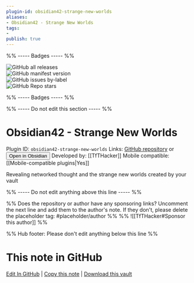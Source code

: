 ```yaml
---
plugin-id: obsidian42-strange-new-worlds
aliases:
- Obsidian42 - Strange New Worlds
tags: 
- 
publish: true
---
```


%% ----- Badges ----- %%

![GitHub all releases](https://img.shields.io/github/downloads/TfTHacker/obsidian42-strange-new-worlds/total?color=573E7A&logo=github&style=for-the-badge)   
![GitHub manifest version](https://img.shields.io/github/manifest-json/v/TfTHacker/obsidian42-strange-new-worlds?color=573E7A&logo=github&style=for-the-badge)   
![GitHub issues by-label](https://img.shields.io/github/issues/TfTHacker/obsidian42-strange-new-worlds/help%20wanted?color=573E7A&logo=github&style=for-the-badge)   
![GitHub Repo stars](https://img.shields.io/github/stars/TfTHacker/obsidian42-strange-new-worlds?color=573E7A&logo=github&style=for-the-badge)

%% ----- Badges ----- %%

%% ----- Do not edit this section ----- %%

# Obsidian42 - Strange New Worlds

Plugin ID: `obsidian42-strange-new-worlds`
Links: [GitHub repository](https://github.com/TfTHacker/obsidian42-strange-new-worlds) or [<button id=HH>Open in Obsidian</button>](obsidian://show-plugin?id=obsidian42-strange-new-worlds)
Developed by: [[TfTHacker]]
Mobile compatible: [[Mobile-compatible plugins|Yes]]

Revealing networked thought and the strange new worlds created by your vault

%% ----- Do not edit anything above this line ----- %% 

%% Does the repository or author have any sponsoring links? Uncomment the next line and add them to the author's note. If they don't, please delete the placeholder tag: #placeholder/author %%
%% ![[TfTHacker#Sponsor this author]] %%

%% Hub footer: Please don't edit anything below this line %%

# This note in GitHub

<span class="git-footer">[Edit In GitHub](https://github.dev/obsidian-community/obsidian-hub/blob/main/02%20-%20Community%20Expansions/02.05%20All%20Community%20Expansions/Plugins/obsidian42-strange-new-worlds.md "git-hub-edit-note") | [Copy this note](https://raw.githubusercontent.com/obsidian-community/obsidian-hub/main/02%20-%20Community%20Expansions/02.05%20All%20Community%20Expansions/Plugins/obsidian42-strange-new-worlds.md "git-hub-copy-note") | [Download this vault](https://github.com/obsidian-community/obsidian-hub/archive/refs/heads/main.zip "git-hub-download-vault") </span>
